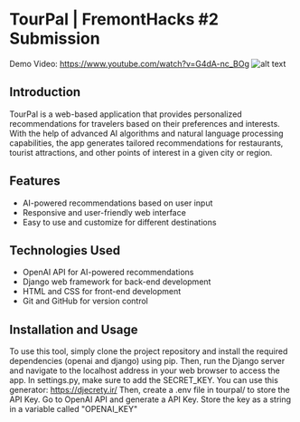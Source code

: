 # TourPal | FremontHacks #2 Submission
Demo Video: https://www.youtube.com/watch?v=G4dA-nc_BOg
![alt text](https://d112y698adiu2z.cloudfront.net/photos/production/software_photos/002/463/183/datas/gallery.jpg)
## Introduction
TourPal is a web-based application that provides personalized recommendations for travelers based on their preferences and interests. With the help of advanced AI algorithms and natural language processing capabilities, the app generates tailored recommendations for restaurants, tourist attractions, and other points of interest in a given city or region.

## Features
- AI-powered recommendations based on user input
- Responsive and user-friendly web interface
- Easy to use and customize for different destinations

## Technologies Used
- OpenAI API for AI-powered recommendations
- Django web framework for back-end development
- HTML and CSS for front-end development
- Git and GitHub for version control 

## Installation and Usage
To use this tool, simply clone the project repository and install the required dependencies (openai and django) using pip. 
Then, run the Django server and navigate to the localhost address in your web browser to access the app. 
In settings.py, make sure to add the SECRET_KEY. You can use this generator: https://djecrety.ir/
Then, create a .env file in tourpal/ to store the API Key. Go to OpenAI API and generate a API Key. Store the key as a string in a variable called "OPENAI_KEY"

